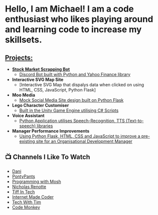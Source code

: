 <h1>Hello, I am Michael! I am a code enthusiast who likes playing around and learning code to increase my skillsets. <br/><a href="https://github.com/codingguy7267236236"></h1>

<h2>Projects:</h2>

- <b>Stock Market Scrapping Bot</b>
  - [Discord Bot built with Python and Yahoo Finance library](https://github.com/codingguy7267236236/Stock-Scraping-Bot)
- <b>Interactive SVG Map Site</b>
  - [Interactive SVG Map that dispalys data when clicked on using HTML, CSS, JavaScript, Python Flask]
- <b>Moo Media</b>
  - [Mock Social Media Site design built on Python Flask]([https://github.com/codingguy7267236236/Voice-Assistant](https://github.com/codingguy7267236236/Moo-Media-Current-Version-))
- <b>Lego Character Customiser</b>
  - [Built in the Unity Game Engine utilising C# Scripts](https://github.com/codingguy7267236236/Unity-Lego-Character-Customizer)
- <b>Voice Assistant</b>
  - [Python Application utilises Speech-Recognition, TTS (Text-to-speech) libraries](https://github.com/codingguy7267236236/Voice-Assistant)
- <b>Manager Performance Improvements</b>
  - [Using Python Flask, HTML, CSS and JavaScript to improve a pre-existing site for an Organisational Development Manager](https://github.com/codingguy7267236236/Manager-consultant-web-project)

<h2>📺 Channels I Like To Watch</h2>

- [Dani](https://www.youtube.com/@Danidev)
- [PontyPants](https://www.youtube.com/@Pontypants)
- [Programming with Mosh](https://www.youtube.com/@programmingwithmosh)
- [Nicholas Renotte](https://www.youtube.com/@NicholasRenotte)
- [Tiff In Tech](https://www.youtube.com/@TiffInTech)
- [Internet Made Coder](https://www.youtube.com/@InternetMadeCoder)
- [Tech With Tim](https://www.youtube.com/@TechWithTim)
- [Code Monkey](https://www.youtube.com/@CodeMonkeyUnity)

<!--
**joshmadakor1/joshmadakor1** is a ✨ _special_ ✨ repository because its `README.md` (this file) appears on your GitHub profile.

Here are some ideas to get you started:

- 🔭 I’m currently working on ...
- 🌱 I’m currently learning ...
- 👯 I’m looking to collaborate on ...
- 🤔 I’m looking for help with ...
- 💬 Ask me about ...
- 📫 How to reach me: ...
- 😄 Pronouns: ...
- ⚡ Fun fact: ...
-->

